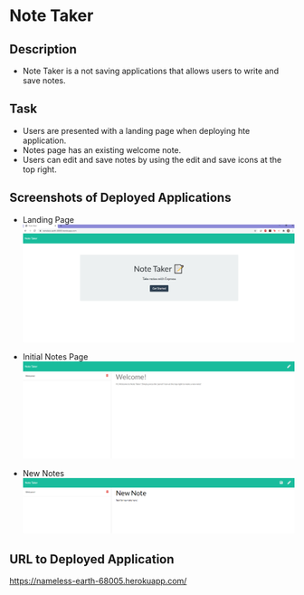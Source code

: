 # Note Taker

## Description

- Note Taker is a not saving applications that allows users to write and save notes.

## Task

- Users are presented with a landing page when deploying hte application.
- Notes page has an existing welcome note.
- Users can edit and save notes by using the edit and save icons at the top right.

## Screenshots of Deployed Applications

- Landing Page
![](images/landingPage.png)

- Initial Notes Page
![](images/firstNote.png)

- New Notes
![](images/newNote.png)

## URL to Deployed Application

https://nameless-earth-68005.herokuapp.com/
